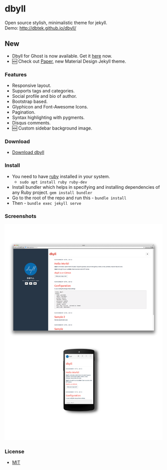 dbyll
=====

Open source stylish, minimalistic theme for jekyll.  
Demo: http://dbtek.github.io/dbyll/

## New
- Dbyll for Ghost is now available. Get it [here](https://github.com/dbtek/dbyll-ghost) now.
- :new: Check out [Paper](https://github.com/dbtek/paper), new Material Design Jekyll theme.

### Features
- Responsive layout.
- Supports tags and categories.
- Social profile and bio of author.
- Bootstrap based.
- Glyphicon and Font-Awesome Icons.
- Pagination.
- Syntax highlighting with pygments.
- Disqus comments.
- :new: Custom sidebar background image.


### Download
* [Download dbyll](https://github.com/dbtek/dbyll/archive/master.zip)

### Install
- You need to have [ruby](https://www.ruby-lang.org/en/documentation/installation/) installed in your system.
  * ```sudo apt install ruby ruby-dev```
- Install bundler which helps in specifying and installing dependencies of any Ruby project. ```gem install bundler```
- Go to the root of the repo and run this - ```bundle install```
- Then - ```bundle exec jekyll serve```

### Screenshots
![dbyll-screenshot](assets/media/dbyll-ss.png)

### License
- [MIT](http://opensource.org/licenses/MIT)

